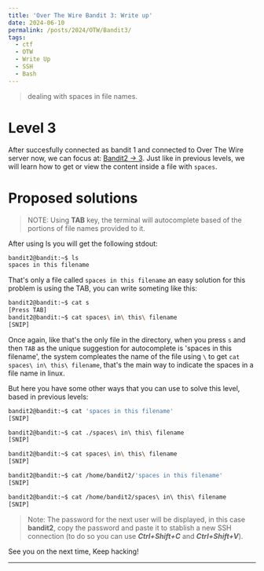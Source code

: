 ```yaml
---
title: 'Over The Wire Bandit 3: Write up'
date: 2024-06-10
permalink: /posts/2024/OTW/Bandit3/
tags:
  - ctf
  - OTW
  - Write Up
  - SSH
  - Bash
---
```


> dealing with spaces in file names.

Level 3
======
After succesfully connected as bandit 1 and connected to Over The Wire server now, we can focus at: [Bandit2 -> 3](https://overthewire.org/wargames/bandit/bandit3.html). Just like in previous levels, we will learn how to get or view the content inside a file with `spaces`.

Proposed solutions
======
>NOTE: Using **TAB** key, the terminal will autocomplete based of the portions of file names provided to it.

After using ls you will get the following stdout:

```bash
bandit2@bandit:~$ ls
spaces in this filename
```

That's only a file called `spaces in this filename` an easy solution for this problem is using the TAB, you can write someting like this:

```bash
bandit2@bandit:~$ cat s
[Press TAB]
bandit2@bandit:~$ cat spaces\ in\ this\ filename
[SNIP]
```

Once again, like that's the only file in the directory, when you press `s` and then `TAB` as the unique suggestion for autocomplete is 'spaces in this filename', the system compleates the name of the file using `\` to get `cat spaces\ in\ this\ filename`, that's the main way to indicate the spaces in a file name in linux.

But here you have some other ways that you can use to solve this level, based in previous levels:

```bash
bandit2@bandit:~$ cat 'spaces in this filename'
[SNIP]

bandit2@bandit:~$ cat ./spaces\ in\ this\ filename 
[SNIP]

bandit2@bandit:~$ cat spaces\ in\ this\ filename 
[SNIP]

bandit2@bandit:~$ cat /home/bandit2/'spaces in this filename'
[SNIP]

bandit2@bandit:~$ cat /home/bandit2/spaces\ in\ this\ filename 
[SNIP]
```
> Note: The password for the next user will be displayed, in this case **bandit2**, copy the password and paste it to stablish a new SSH connection (to do so you can use ***Ctrl+Shift+C*** and ***Ctrl+Shift+V***).

See you on the next time, Keep hacking!

------
